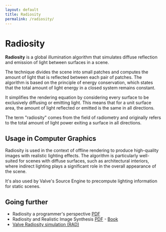 ```yaml
---
layout: default
title: Radiosity
permalink: /radiosity/
---
```


# Radiosity

**Radiosity** is a global illumination algorithm that simulates diffuse reflection and emission of light between surfaces in a scene.

The technique divides the scene into small patches and computes the amount of light that is reflected between each pair of patches. The algorithm is based on the principle of energy conservation, which states that the total amount of light energy in a closed system remains constant.

It simplifies the rendering equation by considering every surface to be exclusively diffusing or emitting light. This means that for a unit surface area, the amount of light reflected or emitted is the same in all directions.

The term "radiosity" comes from the field of radiometry and originally refers to the total amount of light power exiting a surface in all directions.

## Usage in Computer Graphics

Radiosity is used in the context of offline rendering to produce high-quality images with realistic lighting effects. The algorithm is particularly well-suited for scenes with diffuse surfaces, such as architectural interiors, where indirect lighting plays a significant role in the overall appearance of the scene.

It's also used by Valve's Source Engine to precompute lighting information for static scenes.

## Going further

- Radiosity a programmer's perspective [PDF](https://www.researchgate.net/profile/Ian-Ashdown/publication/220690300_Radiosity_-_a_programmer%27s_perspective/links/0912f4ff5f5eb42776000000/Radiosity-a-programmers-perspective.pdf)
- Radiosity and Realistic Image Synthesis [PDF](http://twanclik.free.fr/electricity/electronic/pdfdone12/Radiosity%20and%20realistic%20image%20synthesis%20Cohen%20M.F.,%20Wallace%20J.R.%20(AP,%201995)(412s).pdf) - [Book](https://www.amazon.com/Radiosity-Realistic-Image-Synthesis-Michael/dp/0121782700)
- [Valve Radiosity simulation (RAD)](https://developer.valvesoftware.com/wiki/RAD_(technical))